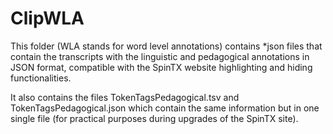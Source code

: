 ClipWLA
=======

This folder (WLA stands for word level annotations) contains *json files that contain the transcripts with the linguistic and pedagogical annotations in JSON format, compatible with the SpinTX website highlighting and hiding functionalities.

It also contains the files TokenTagsPedagogical.tsv and TokenTagsPedagogical.json which contain the same information but in one single file (for practical purposes during upgrades of the SpinTX site).

